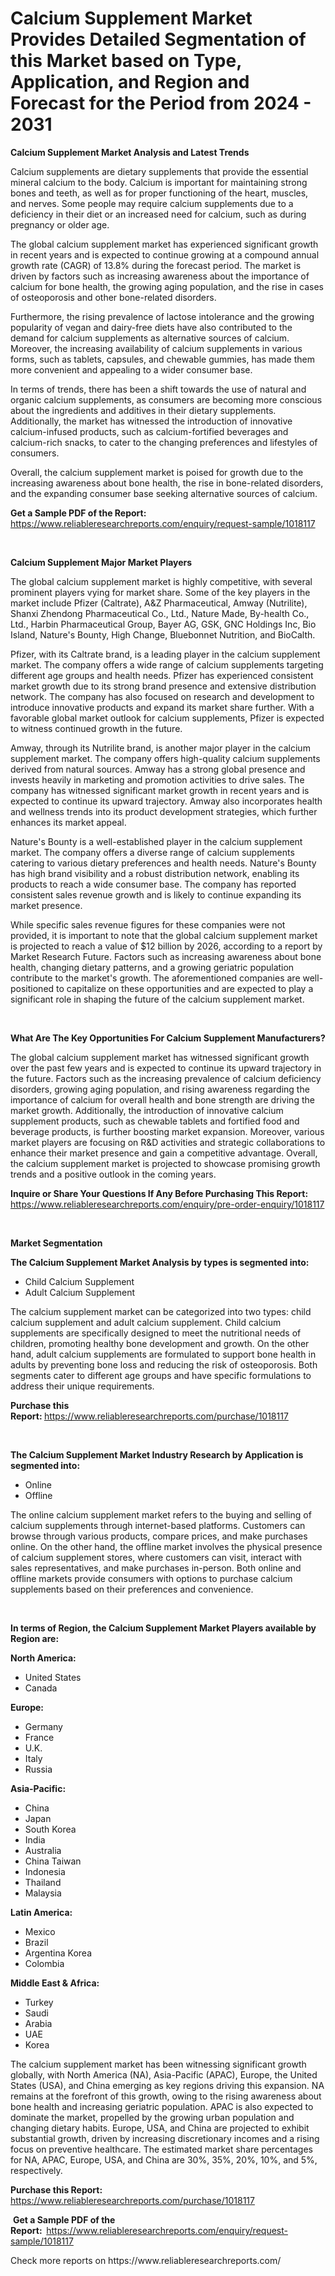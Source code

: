 <p><h1>Calcium Supplement Market Provides Detailed Segmentation of this Market based on Type, Application, and Region and Forecast for the Period from 2024 - 2031</h1></p><p><strong>Calcium Supplement Market Analysis and Latest Trends</strong></p>
<p><p>Calcium supplements are dietary supplements that provide the essential mineral calcium to the body. Calcium is important for maintaining strong bones and teeth, as well as for proper functioning of the heart, muscles, and nerves. Some people may require calcium supplements due to a deficiency in their diet or an increased need for calcium, such as during pregnancy or older age.</p><p>The global calcium supplement market has experienced significant growth in recent years and is expected to continue growing at a compound annual growth rate (CAGR) of 13.8% during the forecast period. The market is driven by factors such as increasing awareness about the importance of calcium for bone health, the growing aging population, and the rise in cases of osteoporosis and other bone-related disorders.</p><p>Furthermore, the rising prevalence of lactose intolerance and the growing popularity of vegan and dairy-free diets have also contributed to the demand for calcium supplements as alternative sources of calcium. Moreover, the increasing availability of calcium supplements in various forms, such as tablets, capsules, and chewable gummies, has made them more convenient and appealing to a wider consumer base.</p><p>In terms of trends, there has been a shift towards the use of natural and organic calcium supplements, as consumers are becoming more conscious about the ingredients and additives in their dietary supplements. Additionally, the market has witnessed the introduction of innovative calcium-infused products, such as calcium-fortified beverages and calcium-rich snacks, to cater to the changing preferences and lifestyles of consumers.</p><p>Overall, the calcium supplement market is poised for growth due to the increasing awareness about bone health, the rise in bone-related disorders, and the expanding consumer base seeking alternative sources of calcium.</p></p>
<p><strong>Get a Sample PDF of the Report:&nbsp;</strong> <a href="https://www.reliableresearchreports.com/enquiry/request-sample/1018117">https://www.reliableresearchreports.com/enquiry/request-sample/1018117</a></p>
<p>&nbsp;</p>
<p><strong>Calcium Supplement Major Market Players</strong></p>
<p><p>The global calcium supplement market is highly competitive, with several prominent players vying for market share. Some of the key players in the market include Pfizer (Caltrate), A&Z Pharmaceutical, Amway (Nutrilite), Shanxi Zhendong Pharmaceutical Co., Ltd., Nature Made, By-health Co., Ltd., Harbin Pharmaceutical Group, Bayer AG, GSK, GNC Holdings Inc, Bio Island, Nature's Bounty, High Change, Bluebonnet Nutrition, and BioCalth.</p><p>Pfizer, with its Caltrate brand, is a leading player in the calcium supplement market. The company offers a wide range of calcium supplements targeting different age groups and health needs. Pfizer has experienced consistent market growth due to its strong brand presence and extensive distribution network. The company has also focused on research and development to introduce innovative products and expand its market share further. With a favorable global market outlook for calcium supplements, Pfizer is expected to witness continued growth in the future.</p><p>Amway, through its Nutrilite brand, is another major player in the calcium supplement market. The company offers high-quality calcium supplements derived from natural sources. Amway has a strong global presence and invests heavily in marketing and promotion activities to drive sales. The company has witnessed significant market growth in recent years and is expected to continue its upward trajectory. Amway also incorporates health and wellness trends into its product development strategies, which further enhances its market appeal.</p><p>Nature's Bounty is a well-established player in the calcium supplement market. The company offers a diverse range of calcium supplements catering to various dietary preferences and health needs. Nature's Bounty has high brand visibility and a robust distribution network, enabling its products to reach a wide consumer base. The company has reported consistent sales revenue growth and is likely to continue expanding its market presence.</p><p>While specific sales revenue figures for these companies were not provided, it is important to note that the global calcium supplement market is projected to reach a value of $12 billion by 2026, according to a report by Market Research Future. Factors such as increasing awareness about bone health, changing dietary patterns, and a growing geriatric population contribute to the market's growth. The aforementioned companies are well-positioned to capitalize on these opportunities and are expected to play a significant role in shaping the future of the calcium supplement market.</p></p>
<p>&nbsp;</p>
<p><strong>What Are The Key Opportunities For Calcium Supplement Manufacturers?</strong></p>
<p><p>The global calcium supplement market has witnessed significant growth over the past few years and is expected to continue its upward trajectory in the future. Factors such as the increasing prevalence of calcium deficiency disorders, growing aging population, and rising awareness regarding the importance of calcium for overall health and bone strength are driving the market growth. Additionally, the introduction of innovative calcium supplement products, such as chewable tablets and fortified food and beverage products, is further boosting market expansion. Moreover, various market players are focusing on R&D activities and strategic collaborations to enhance their market presence and gain a competitive advantage. Overall, the calcium supplement market is projected to showcase promising growth trends and a positive outlook in the coming years.</p></p>
<p><strong>Inquire or Share Your Questions If Any Before Purchasing This Report:</strong> <a href="https://www.reliableresearchreports.com/enquiry/pre-order-enquiry/1018117">https://www.reliableresearchreports.com/enquiry/pre-order-enquiry/1018117</a></p>
<p>&nbsp;</p>
<p><strong>Market Segmentation</strong></p>
<p><strong>The Calcium Supplement Market Analysis by types is segmented into:</strong></p>
<p><ul><li>Child Calcium Supplement</li><li>Adult Calcium Supplement</li></ul></p>
<p><p>The calcium supplement market can be categorized into two types: child calcium supplement and adult calcium supplement. Child calcium supplements are specifically designed to meet the nutritional needs of children, promoting healthy bone development and growth. On the other hand, adult calcium supplements are formulated to support bone health in adults by preventing bone loss and reducing the risk of osteoporosis. Both segments cater to different age groups and have specific formulations to address their unique requirements.</p></p>
<p><strong>Purchase this Report:&nbsp;</strong><a href="https://www.reliableresearchreports.com/purchase/1018117">https://www.reliableresearchreports.com/purchase/1018117</a></p>
<p>&nbsp;</p>
<p><strong>The Calcium Supplement Market Industry Research by Application is segmented into:</strong></p>
<p><ul><li>Online</li><li>Offline</li></ul></p>
<p><p>The online calcium supplement market refers to the buying and selling of calcium supplements through internet-based platforms. Customers can browse through various products, compare prices, and make purchases online. On the other hand, the offline market involves the physical presence of calcium supplement stores, where customers can visit, interact with sales representatives, and make purchases in-person. Both online and offline markets provide consumers with options to purchase calcium supplements based on their preferences and convenience.</p></p>
<p>&nbsp;</p>
<p><strong>In terms of Region, the Calcium Supplement Market Players available by Region are:</strong></p>
<p>
    <p> <strong> North America: </strong>
        <ul>
            <li>United States</li>
            <li>Canada</li>
        </ul>
        </p> 
    <p> <strong> Europe: </strong>
        <ul>
            <li>Germany</li>
            <li>France</li>
            <li>U.K.</li>
            <li>Italy</li>
            <li>Russia</li>
        </ul>
        </p> 
    <p> <strong> Asia-Pacific: </strong>
        <ul>
            <li>China</li>
            <li>Japan</li>
            <li>South Korea</li>
            <li>India</li>
            <li>Australia</li>
            <li>China Taiwan</li>
            <li>Indonesia</li>
            <li>Thailand</li>
            <li>Malaysia</li>
        </ul>
        </p> 
    <p> <strong> Latin America: </strong>
        <ul>
            <li>Mexico</li>
            <li>Brazil</li>
            <li>Argentina Korea</li>
            <li>Colombia</li>
        </ul>
        </p> 
    <p> <strong> Middle East & Africa: </strong>
        <ul>
            <li>Turkey</li>
            <li>Saudi</li>
            <li>Arabia</li>
            <li>UAE</li>
            <li>Korea</li>
        </ul>
    </p>
    </p>
<p><p>The calcium supplement market has been witnessing significant growth globally, with North America (NA), Asia-Pacific (APAC), Europe, the United States (USA), and China emerging as key regions driving this expansion. NA remains at the forefront of this growth, owing to the rising awareness about bone health and increasing geriatric population. APAC is also expected to dominate the market, propelled by the growing urban population and changing dietary habits. Europe, USA, and China are projected to exhibit substantial growth, driven by increasing discretionary incomes and a rising focus on preventive healthcare. The estimated market share percentages for NA, APAC, Europe, USA, and China are 30%, 35%, 20%, 10%, and 5%, respectively.</p></p>
<p><strong>Purchase this Report: </strong><a href="https://www.reliableresearchreports.com/purchase/1018117">https://www.reliableresearchreports.com/purchase/1018117</a></p>
<p>&nbsp;<strong>Get a Sample PDF of the Report:&nbsp;&nbsp;</strong><a href="https://www.reliableresearchreports.com/enquiry/request-sample/1018117">https://www.reliableresearchreports.com/enquiry/request-sample/1018117</a></p>
<p><strong></strong></p>
<p>Check more reports on https://www.reliableresearchreports.com/</p>